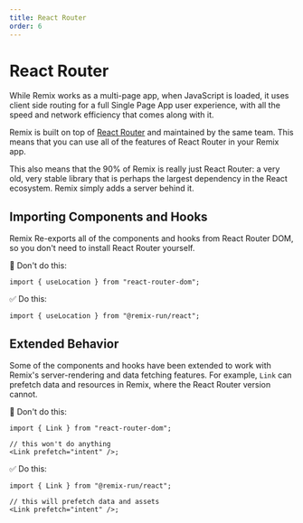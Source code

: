 ```yaml
---
title: React Router
order: 6
---
```


# React Router

While Remix works as a multi-page app, when JavaScript is loaded, it uses client side routing for a full Single Page App user experience, with all the speed and network efficiency that comes along with it.

Remix is built on top of [React Router][react-router] and maintained by the same team. This means that you can use all of the features of React Router in your Remix app.

This also means that the 90% of Remix is really just React Router: a very old, very stable library that is perhaps the largest dependency in the React ecosystem. Remix simply adds a server behind it.

## Importing Components and Hooks

Remix Re-exports all of the components and hooks from React Router DOM, so you don't need to install React Router yourself.

🚫 Don't do this:

```tsx bad
import { useLocation } from "react-router-dom";
```

✅ Do this:

```tsx
import { useLocation } from "@remix-run/react";
```

## Extended Behavior

Some of the components and hooks have been extended to work with Remix's server-rendering and data fetching features. For example, `Link` can prefetch data and resources in Remix, where the React Router version cannot.

🚫 Don't do this:

```tsx bad
import { Link } from "react-router-dom";

// this won't do anything
<Link prefetch="intent" />;
```

✅ Do this:

```tsx
import { Link } from "@remix-run/react";

// this will prefetch data and assets
<Link prefetch="intent" />;
```

[react-router]: https://reactrouter.com
